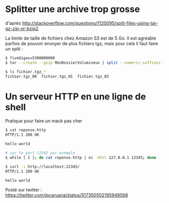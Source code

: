 # Splitter une archive trop grosse
d'après http://stackoverflow.com/questions/1120095/split-files-using-tar-gz-zip-or-bzip2

La limite de taille de fichiers chez Amazon S3 est de 5 Go. Il est agréable parfois de pouvoir envoyer de plus fichiers tgz, mais pour cela il faut faire un split :

````bash
$ fiveGigas=5300000000
$ tar --create --gzip MonDossierVolumineux | split --numeric-suffixes --bytes ${fiveGigas} - fichier.tgz_

$ ls fichier.tgz_*
fichier.tgz_00  fichier.tgz_01  fichier.tgz_02
````

# Un serveur HTTP en une ligne de shell
Pratique pour faire un mack pas cher

````bash
$ cat reponse.http
HTTP/1.1 200 OK

hello world

# sur le port 12345 par exemple
$ while [ 1 ]; do cat reponse.http | nc -4Cnl 127.0.0.1 12345; done

$ curl -i http://localhost:12345/
HTTP/1.1 200 OK

hello world
````

Posté sur twitter : https://twitter.com/jpcaruana/status/517350502195949568
